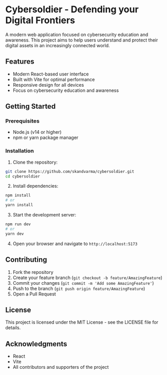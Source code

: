 # Cybersoldier - Defending your Digital Frontiers

A modern web application focused on cybersecurity education and awareness. This project aims to help users understand and protect their digital assets in an increasingly connected world.

## Features

- Modern React-based user interface
- Built with Vite for optimal performance
- Responsive design for all devices
- Focus on cybersecurity education and awareness

## Getting Started

### Prerequisites

- Node.js (v14 or higher)
- npm or yarn package manager

### Installation

1. Clone the repository:
```bash
git clone https://github.com/skandvarma/cybersoldier.git
cd cybersoldier
```

2. Install dependencies:
```bash
npm install
# or
yarn install
```

3. Start the development server:
```bash
npm run dev
# or
yarn dev
```

4. Open your browser and navigate to `http://localhost:5173`

## Contributing

1. Fork the repository
2. Create your feature branch (`git checkout -b feature/AmazingFeature`)
3. Commit your changes (`git commit -m 'Add some AmazingFeature'`)
4. Push to the branch (`git push origin feature/AmazingFeature`)
5. Open a Pull Request

## License

This project is licensed under the MIT License - see the LICENSE file for details.

## Acknowledgments

- React
- Vite
- All contributors and supporters of the project
